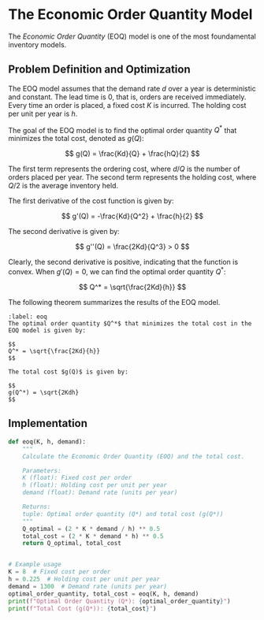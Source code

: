 # The Economic Order Quantity Model

The *Economic Order Quantity* (EOQ) model is one of the most foundamental inventory models. 

## Problem Definition and Optimization

The EOQ model assumes that the demand rate $d$ over a year is deterministic and constant. The lead time is 0, that is, orders are received immediately. Every time an order is placed, a fixed cost $K$ is incurred. The holding cost per unit per year is $h$. 

The goal of the EOQ model is to find the optimal order quantity $Q^*$ that minimizes the total cost, denoted as $g(Q)$:

$$
g(Q) = \frac{Kd}{Q} + \frac{hQ}{2}
$$

The first term represents the ordering cost, where $d/Q$ is the number of orders placed per year. The second term represents the holding cost, where $Q/2$ is the average inventory held.

The first derivative of the cost function is given by:

$$
g'(Q) = -\frac{Kd}{Q^2} + \frac{h}{2}
$$

The second derivative is given by:

$$
g''(Q) = \frac{2Kd}{Q^3} > 0
$$

Clearly, the second derivative is positive, indicating that the function is convex. When $g'(Q) = 0$, we can find the optimal order quantity $Q^*$:

$$
Q^* = \sqrt{\frac{2Kd}{h}}
$$

The following theorem summarizes the results of the EOQ model.

````{prf:theorem} Economic Order Quantity
:label: eoq
The optimal order quantity $Q^*$ that minimizes the total cost in the EOQ model is given by:

$$
Q^* = \sqrt{\frac{2Kd}{h}}
$$

The total cost $g(Q)$ is given by:

$$
g(Q^*) = \sqrt{2Kdh}
$$

````

## Implementation


```python
def eoq(K, h, demand):
    """
    Calculate the Economic Order Quantity (EOQ) and the total cost.

    Parameters:
    K (float): Fixed cost per order
    h (float): Holding cost per unit per year
    demand (float): Demand rate (units per year)

    Returns:
    tuple: Optimal order quantity (Q*) and total cost (g(Q*))
    """
    Q_optimal = (2 * K * demand / h) ** 0.5
    total_cost = (2 * K * demand * h) ** 0.5
    return Q_optimal, total_cost


# Example usage
K = 8  # Fixed cost per order
h = 0.225  # Holding cost per unit per year
demand = 1300  # Demand rate (units per year)
optimal_order_quantity, total_cost = eoq(K, h, demand)
print(f"Optimal Order Quantity (Q*): {optimal_order_quantity}")
print(f"Total Cost (g(Q*)): {total_cost}")
```